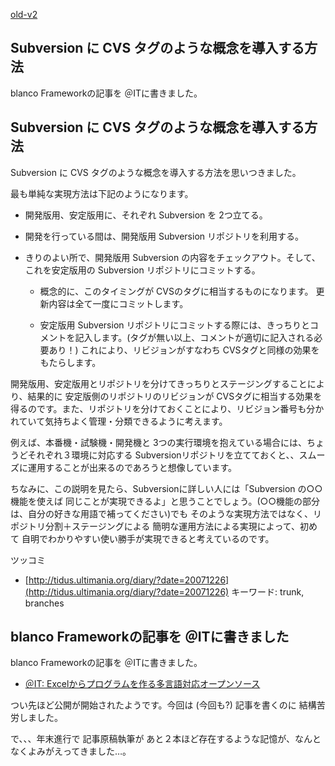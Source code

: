 [old-v2](ig071225-orig.html)

## Subversion に CVS タグのような概念を導入する方法

blanco Frameworkの記事を ＠ITに書きました。

## Subversion に CVS タグのような概念を導入する方法

Subversion に CVS タグのような概念を導入する方法を思いつきました。

最も単純な実現方法は下記のようになります。

* 開発版用、安定版用に、それぞれ Subversion を 2つ立てる。
  
* 開発を行っている間は、開発版用 Subversion リポジトリを利用する。
  
* きりのよい所で、開発版用 Subversion の内容をチェックアウト。そして、これを安定版用の Subversion リポジトリにコミットする。
  
  * 概念的に、このタイミングが CVSのタグに相当するものになります。
    更新内容は全て一度にコミットします。
    
  * 安定版用 Subversion リポジトリにコミットする際には、きっちりとコメントを記入します。(タグが無い以上、コメントが適切に記入される必要あり！)
    これにより、リビジョンがすなわち CVSタグと同様の効果をもたらします。
  

開発版用、安定版用とリポジトリを分けてきっちりとステージングすることにより、結果的に 安定版側のリポジトリのリビジョンが CVSタグに相当する効果を得るのです。また、リポジトリを分けておくことにより、リビジョン番号も分かれていて気持ちよく管理・分類できるように考えます。

例えば、本番機・試験機・開発機と 3つの実行環境を抱えている場合には、ちょうどそれぞれ３環境に対応する Subversionリポジトリを立てておくと、、スムーズに運用することが出来るのであろうと想像しています。

ちなみに、この説明を見たら、Subversionに詳しい人には「Subversion の○○機能を使えば 同じことが実現できるよ」と思うことでしょう。(○○機能の部分は、自分の好きな用語で補ってください)でも そのような実現方法ではなく、リポジトリ分割＋ステージングによる 簡明な運用方法による実現によって、初めて 自明でわかりやすい使い勝手が実現できると考えているのです。

ツッコミ

* [http://tidus.ultimania.org/diary/?date=20071226](http://tidus.ultimania.org/diary/?date=20071226)
  キーワード: trunk, branches

## blanco Frameworkの記事を ＠ITに書きました

blanco Frameworkの記事を ＠ITに書きました。

* [＠IT: Excelからプログラムを作る多言語対応オープンソース](http://www.atmarkit.co.jp/fjava/special/blanco/blanco_1.html)

つい先ほど公開が開始されたようです。今回は (今回も?) 記事を書くのに 結構苦労しました。

で、、、年末進行で 記事原稿執筆が あと２本ほど存在するような記憶が、なんとなくよみがえってきました…。